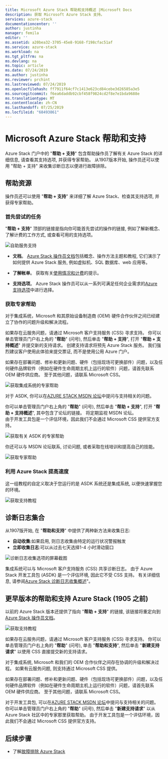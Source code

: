 ```yaml
---
title: Microsoft Azure Stack 帮助和支持概述 |Microsoft Docs
description: 获取 Microsoft Azure Stack 支持。
services: azure-stack
documentationcenter: ''
author: justinha
manager: femila
editor: ''
ms.assetid: a20bea32-3705-45e8-9168-f198cfac51af
ms.service: azure-stack
ms.workload: na
ms.tgt_pltfrm: na
ms.devlang: na
ms.topic: article
ms.date: 07/24/2019
ms.author: justinha
ms.reviewer: prchint
ms.lastreviewed: 07/24/2019
ms.openlocfilehash: ff7911f64cf7c1413e623cd84cebe3d26585a3e5
ms.sourcegitcommit: f6ea6daddb92cbf458f9824cd2f8e7e1bda9688e
ms.translationtype: MT
ms.contentlocale: zh-CN
ms.lasthandoff: 07/25/2019
ms.locfileid: "68493861"
---
```

# <a name="microsoft-azure-stack-help-and-support"></a>Microsoft Azure Stack 帮助和支持

Azure Stack 门户中的 "**帮助 + 支持**" 包含帮助操作员了解有关 Azure Stack 的详细信息, 请查看其支持选项, 并获得专家帮助。 从1907版本开始, 操作员还可以使用 "帮助 + 支持" 来收集诊断日志以便进行故障排除。  

## <a name="help-resources"></a>帮助资源 

操作员还可以使用 "**帮助 + 支持**" 来详细了解 Azure Stack、检查其支持选项, 并获得专家帮助。 

### <a name="things-to-try-first"></a>首先尝试的任务

"**帮助 + 支持**" 顶部的链接是指向你可能首先尝试的操作的链接, 例如了解新概念、了解计费的工作方式, 或查看可用的支持选项。 

![自助服务支持](media/azure-stack-help-and-support/get-support-tiles.png)

- **文档**。 [Azure Stack 操作员文档](index.yml)包括概念、操作方法主题和教程, 它们演示了如何提供 Azure Stack 服务, 例如虚拟机、SQL 数据库、web 应用等。 

- **了解帐单**。 获取有关[使用情况和计费](azure-stack-billing-and-chargeback.md)的提示。

- **支持选项**。 Azure Stack 操作员可以从一系列可满足任何企业需求的[Azure 支持选项](https://aka.ms/azstacksupport)中进行选择。 

### <a name="get-expert-help"></a>获取专家帮助 

对于集成系统，Microsoft 和其原始设备制造商 (OEM) 硬件合作伙伴之间已经建立了协作的问题升级和解决流程。

如果存在云服务问题，请通过 Microsoft 客户支持服务 (CSS) 寻求支持。 你可以单击管理员门户右上角的 "**帮助**" (问号), 然后单击 "**帮助 + 支持**", 打开 "**帮助 + 支持概述**" 并提交新的支持请求。 创建支持请求将预先 Azure Stack 服务。 我们强烈建议客户使用此体验来提交票证, 而不是使用公用 Azure 门户。 

如果存在部署问题、修补和更新问题、硬件（包括现场可更换部件）问题，以及任何硬件品牌软件（例如在硬件生命周期主机上运行的软件）问题，请首先联系 OEM 硬件供应商。 至于其他问题，请联系 Microsoft CSS。

![获取集成系统的专家帮助](media/azure-stack-help-and-support/get-support-integrated.png)

对于 ASDK, 你可以在[AZURE STACK MSDN 论坛](https://social.msdn.microsoft.com/Forums/azure/home?forum=azurestack)中提问与支持相关的问题。 

你可以单击管理员门户右上角的 "**帮助**" (问号), 然后单击 "**帮助 + 支持**", 打开 "**帮助 + 支持概述**", 其中包含了论坛的链接。 将定期监视 MSDN 论坛。  
由于开发工具包是一个评估环境，因此我们不会通过 Microsoft CSS 提供官方支持。

![获取有关 ASDK 的专家帮助](media/azure-stack-help-and-support/get-support-asdk.png)

你还可以与 MSDN 论坛联系, 讨论问题, 或者采取在线培训和提高自己的技能。 

![获取专家帮助](media/azure-stack-help-and-support/get-support-cards.png)

### <a name="get-up-to-speed-with-azure-stack"></a>利用 Azure Stack 提高速度

这一组教程的自定义取决于您运行的是 ASDK 系统还是集成系统, 以便快速掌握您的环境。 

![获取支持教程](media/azure-stack-help-and-support/get-support-tutorials.png)

## <a name="diagnostic-log-collection"></a>诊断日志集合

从1907版开始, 在 "**帮助和支持**" 中提供了两种新方法来收集日志:

- **自动收集**:如果启用, 则日志收集由特定的运行状况警报触发 
- **立即收集日志**:可以从过去七天选择1-4 小时滑动窗口

![诊断日志收集选项的屏幕截图](media/azure-stack-automatic-log-collection/azure-stack-log-collection-overview.png)

集成系统可以与 Microsoft 客户支持服务 (CSS) 共享诊断日志。 由于 Azure Stack 开发工具包 (ASDK) 是一个评估环境, 因此它不受 CSS 支持。 有关详细信息, 请参阅[Azure Stack 诊断日志收集概述](azure-stack-diagnostic-log-collection-overview.md)"。



## <a name="help-and-support-for-earlier-releases-azure-stack-pre-1905"></a>更早版本的帮助和支持 Azure Stack (1905 之前)

以前的 Azure Stack 版本还提供了指向 "**帮助 + 支持**" 的链接, 该链接将重定向到[Azure Stack 操作员文档](https://aka.ms/adminportaldocs)。

![获取支持教程](media/azure-stack-help-and-support/get-support-previous.png)

如果存在云服务问题，请通过 Microsoft 客户支持服务 (CSS) 寻求支持。 你可以单击管理员门户右上角的 "**帮助**" (问号), 单击 "**帮助和支持**", 然后单击 "**新建支持请求**" 以使用 CSS 直接提交新的支持请求。

对于集成系统, Microsoft 和我们的 OEM 合作伙伴之间存在协调的升级和解决过程。 如果有云服务问题, 则支持通过 Microsoft CSS 提供。 

如果存在部署问题、修补和更新问题、硬件（包括现场可更换部件）问题，以及任何硬件品牌软件（例如在硬件生命周期主机上运行的软件）问题，请首先联系 OEM 硬件供应商。 至于其他问题，请联系 Microsoft CSS。

对于开发工具包, 可以在[AZURE STACK MSDN 论坛](https://social.msdn.microsoft.com/Forums/azure/home?forum=azurestack)中提问与支持相关的问题。 你可以单击管理员门户右上角的 "**帮助**" (问号), 然后单击 "**新建支持请求**" 以从 Azure Stack 社区中的专家那里获取帮助。
由于开发工具包是一个评估环境，因此我们不会通过 Microsoft CSS 提供官方支持。

## <a name="next-steps"></a>后续步骤

- 了解[故障排除 Azure Stack](azure-stack-troubleshooting.md)